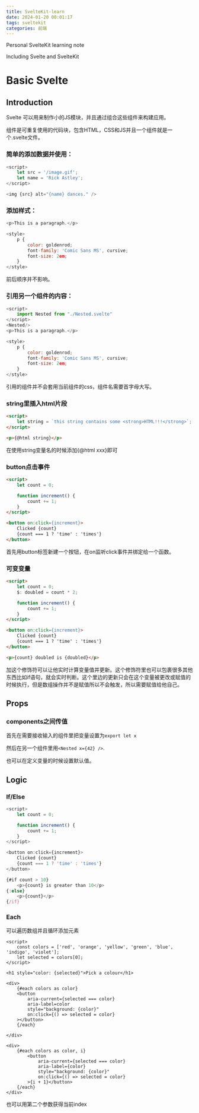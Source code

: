```yaml
---
title: SvelteKit-learn
date: 2024-01-20 00:01:17
tags: sveltekit
categories: 前端
---
```


Personal SvelteKit learning note

Including Svelte and SvelteKit

<!--more-->

# Basic Svelte

## Introduction

Svelte 可以用来制作小的JS模块，并且通过组合这些组件来构建应用。

组件是可重复使用的代码块，包含HTML，CSS和JS并且一个组件就是一个.svelte文件。

### 简单的添加数据并使用：

```js
<script>
	let src = '/image.gif';
	let name = 'Rick Astley';
</script>

<img {src} alt="{name} dances." />

```

### 添加样式：

```js
<p>This is a paragraph.</p>

<style>
	p {
		color: goldenrod;
		font-family: 'Comic Sans MS', cursive;
		font-size: 2em;
	}
</style>

```

前后顺序并不影响。

### 引用另一个组件的内容：

```js
<script>
	import Nested from "./Nested.svelte"
</script>
<Nested/>
<p>This is a paragraph.</p>

<style>
	p {
		color: goldenrod;
		font-family: 'Comic Sans MS', cursive;
		font-size: 2em;
	}
</style>
```

引用的组件并不会套用当前组件的css，组件名需要首字母大写。

### string里插入html片段

```html
<script>
	let string = `this string contains some <strong>HTML!!!</strong>`;
</script>

<p>{@html string}</p>
```

在使用string变量名的时候添加{@html xxx}即可

### button点击事件

```html
<script>
	let count = 0;

	function increment() {
		count += 1;
	}
</script>

<button on:click={increment}>
	Clicked {count}
	{count === 1 ? 'time' : 'times'}
</button>

```

首先用button标签新建一个按钮，在on监听click事件并绑定给一个函数。

### 可变变量

```html
<script>
	let count = 0;
	$: doubled = count * 2;

	function increment() {
		count += 1;
	}
</script>

<button on:click={increment}>
	Clicked {count}
	{count === 1 ? 'time' : 'times'}
</button>

<p>{count} doubled is {doubled}</p>

```

加这个修饰符可以让他实时计算变量值并更新。这个修饰符里也可以包裹很多其他东西比如if语句，就会实时判断。这个里边的更新只会在这个变量被更改或赋值的时候执行，但是数组操作并不是赋值所以不会触发，所以需要赋值给他自己。

## Props

### components之间传值

首先在需要接收输入的组件里把变量设置为`export let x`

然后在另一个组件里用`<Nested x={42} />`.

也可以在定义变量的时候设置默认值。

## Logic

### If/Else

```js
<script>
	let count = 0;

	function increment() {
		count += 1;
	}
</script>

<button on:click={increment}>
	Clicked {count}
	{count === 1 ? 'time' : 'times'}
</button>

{#if count > 10}
	<p>{count} is greater than 10</p>
{:else}
	<p>{count}</p>
{/if}
```

### Each

可以遍历数组并且循环添加元素

```svelte
<script>
	const colors = ['red', 'orange', 'yellow', 'green', 'blue', 'indigo', 'violet'];
	let selected = colors[0];
</script>

<h1 style="color: {selected}">Pick a colour</h1>

<div>
	{#each colors as color}
	<button
		aria-current={selected === color}
		aria-label=color
		style="background: {color}"
		on:click={() => selected = color}
	></button>
	{/each}

</div>
```

```svelte
<div>
	{#each colors as color, i}
		<button
			aria-current={selected === color}
			aria-label={color}
			style="background: {color}"
			on:click={() => selected = color}
		>{i + 1}</button>
	{/each}
</div>
```

也可以用第二个参数获得当前index



